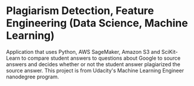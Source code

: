 # Plagiarism Detection, Feature Engineering (Data Science, Machine Learning)

Application that uses Python, AWS SageMaker, Amazon S3 and SciKit-Learn to compare student answers to
questions about Google to source answers and decides whether or not the student answer plagiarized the
source answer. This project is from Udacity's Machine Learning Engineer nanodegree program.
